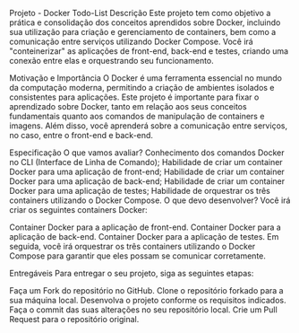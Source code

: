 Projeto - Docker Todo-List
Descrição
Este projeto tem como objetivo a prática e consolidação dos conceitos aprendidos sobre Docker, incluindo sua utilização para criação e gerenciamento de containers, bem como a comunicação entre serviços utilizando Docker Compose. Você irá "conteinerizar" as aplicações de front-end, back-end e testes, criando uma conexão entre elas e orquestrando seu funcionamento.

Motivação e Importância
O Docker é uma ferramenta essencial no mundo da computação moderna, permitindo a criação de ambientes isolados e consistentes para aplicações. Este projeto é importante para fixar o aprendizado sobre Docker, tanto em relação aos seus conceitos fundamentais quanto aos comandos de manipulação de containers e imagens. Além disso, você aprenderá sobre a comunicação entre serviços, no caso, entre o front-end e back-end.

Especificação
O que vamos avaliar?
Conhecimento dos comandos Docker no CLI (Interface de Linha de Comando);
Habilidade de criar um container Docker para uma aplicação de front-end;
Habilidade de criar um container Docker para uma aplicação de back-end;
Habilidade de criar um container Docker para uma aplicação de testes;
Habilidade de orquestrar os três containers utilizando o Docker Compose.
O que devo desenvolver?
Você irá criar os seguintes containers Docker:

Container Docker para a aplicação de front-end.
Container Docker para a aplicação de back-end.
Container Docker para a aplicação de testes.
Em seguida, você irá orquestrar os três containers utilizando o Docker Compose para garantir que eles possam se comunicar corretamente.

Entregáveis
Para entregar o seu projeto, siga as seguintes etapas:

Faça um Fork do repositório no GitHub.
Clone o repositório forkado para a sua máquina local.
Desenvolva o projeto conforme os requisitos indicados.
Faça o commit das suas alterações no seu repositório local.
Crie um Pull Request para o repositório original.
